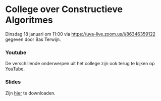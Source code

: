 # College over Constructieve Algoritmes

Dinsdag 18 januari om 11:00 via <https://uva-live.zoom.us/j/86346359122> gegeven door Bas Terwijn.

### Youtube

De verschillende onderwerpen uit het college zijn ook terug te kijken op [YouTube](https://www.youtube.com/watch?v=qQgE2fsrTcw&list=PLJBtJTYGPSzIfEzXpszM8Ewsllwfa0d6T).

### Slides

Zijn [hier](https://github.com/minprog/heuristieken/raw/2020/lectures/40%20zoekalgoritmes/Constructief.pdf) te downloaden.
